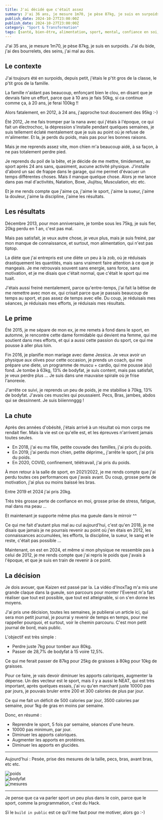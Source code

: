 ```yaml
---
title: J'ai décidé que c'était assez
summary: J'ai 36 ans, je mesure 1m70, je pèse 87kg, je suis en surpoids. J'ai du bide, j'ai des bourrelets, des seins, j'ai mal au dos.
publish_date: 2024-10-27T23:00:00Z
publish_date: 2024-10-27T23:00:00Z
category: "Sport & Transformation"
tags: [santé, bien-être, alimentation, sport, mental, confiance en soi, stress, fatigue, surpoids]
---
```


J'ai 35 ans, je mesure 1m70, je pèse 87kg, je suis en surpoids. J'ai du bide, j'ai des bourrelets, des seins, j'ai mal au dos.

## Le contexte

J'ai toujours été en surpoids, depuis petit, j'étais le p'tit gros de la classe, le p'tit gros de la famille.

La famille n'aidant pas beaucoup, enfonçant bien le clou, en disant que je devrais faire un effort, parce que à 10 ans je fais 50kg, si ca continue comme ça, à 20 ans, je ferai 100kg !!

Alors fatalement, en 2012, à 24 ans, j'approche tout doucement des 95kg :-)

Été 2012, Je me fais tromper par la nana avec qui j'étais à l'époque, ce qui fait un électrochoc, la dépression s'installe pendant quelques semaines, je suis tellement éclaté mentalement que je suis au point où je refuse de m'alimenter. Et la, je perds du poids, mais pas pour les bonnes raisons.

Mais je me reprends assez vite, mon chien m'a beaucoup aidé, à sa façon, à ne pas totalement perdre pied.

Je reprends du poil de la bête, et je décide de me mettre, timidement, au sport après 24 ans sans, quasiment, aucune activité physique. J'installe d'abord un sac de frappe dans le garage, qui me permet d'évacuer un temps différentes choses. Mais il manque quelque chose. Alors je me lance dans pas mal d'activités, Natation, Boxe, Jiujitsu, Musculation, etc etc.

Et je me rends compte que j'aime ça, j'aime le sport, j'aime la sueur, j'aime la douleur, j'aime la discipline, j'aime les résultats.

## Les résultats

Décembre 2013, pour mon anniversaire, je tombe sous les 75kg, je suis fier, 20kg perdu en 1 an, c'est pas mal.

Mais pas satisfait, je veux autre chose, je veux plus, mais je suis freiné, par mon manque de connaissance, et surtout, mon alimentation, qui n'est pas tiptop.

La diète que j'ai entrepris est une diète un peu à la zob, où je réduisais drastiquement les quantités, mais sans vraiment faire attention à ce que je mangeais. Je me retrouvais souvent sans energie, sans force, sans motivation, et je me disais que c'était normal, que c'était le sport qui me tuait.

J'étais aussi freiné mentalement, parce qu'entre-temps, j'ai fait la bêtise de me remettre avec mon ex, qui crisait parce que je passais beaucoup de temps au sport, et pas assez de temps avec elle. Du coup, je réduisais mes séances, je réduisais mes efforts, je réduisais mes résultats.

## Le prime

Été 2015, je me sépare de mon ex, je me remets à fond dans le sport, en automne, je rencontre cette dame formidable qui devient ma femme, qui me soutient dans mes efforts, et qui a aussi cette passion du sport, ce qui me pousse à aller plus loin.

Fin 2016, je planifie mon mariage avec dame Jessica. Je veux avoir un physique aux olives pour cette occasion, je prends un coach, qui me prépare une diete, un programme de muscu + cardio, qui me pousse à(u) fond. Je tombe à 63kg, 13% de bodyfat, je suis content, mais pas satisfait, je veux perdre plus ... Je suis dans une mauvaise spirale où je frise l'anorexie.

J'arrête ce suivi, je reprends un peu de poids, je me stabilise à 70kg, 13% de bodyfat. J'avais ces muscles qui poussaient. Pecs, Bras, jambes, abdos qui se dessinnent. Je suis biiiennnggg !

## La chute

Après des années d'obésité, j'étais arrivé à un résultat où mon corps me rendait fier. Mais la vie est ce qu'elle est, et les épreuves n'arrivent jamais toutes seules.

* En 2018, j'ai eu ma fille, petite couvade des familles, j'ai pris du poids.
* En 2019, j'ai perdu mon chien, petite déprime,, j'arrête le sport, j'ai pris du poids.
* En 2020, COVID, confinement, télétravail, j'ai pris du poids.

À mon retour à la salle de sport, en 2021/2022, je me rends compte que j'ai perdu toutes ces performances que j'avais avant. Du coup, grosse perte de motivation, j'ai plus ou moins baissé les bras.

Entre 2019 et 2024 j'ai pris 20kg.

Très très grosse perte de confiance en moi, grosse prise de stress, fatigue, mal dans ma peau ...

Et maintenant je supporte même plus ma gueule dans le mirroir ^^

Ce qui me fait d'autant plus mal au cul aujourd'hui, c'est qu'en 2018, je me disais que jamais je ne pourrais revenir au point où j'en étais en 2012, les connaissances accumulées, les efforts, la discipline, la sueur, le sang et le reste, c'était pas possible ...

Maintenant, on est en 2024, et même si mon physique ne ressemble pas à celui de 2012, je me rends compte que j'ai repris le poids que j'avais à l'époque, et que je suis en train de revenir à ce point.

## La décision

Je dois avouer, que Kaizen est passé par la. La vidéo d'InoxTag m'a mis une grande claque dans la gueule, son parcours pour monter l'Everest m'a fait réaliser que tout est possible, que tout est atteignable, si on s'en donne les moyens.

J'ai pris une décision, toutes les semaines, je publierai un article ici, qui sera mon petit journal, je pourrai y revenir de temps en temps, pour me rappeller pourquoi, et surtout, voir le chemin parcouru. C'est mon petit journal de bord, mais public.

L'objectif est très simple :

* Perdre juste 7kg pour tomber aux 80kg.
* Passer de 28,7% de bodyfat à 15 voire 12,5%.

Ce qui me ferait passer de 87kg pour 25kg de graisses à 80kg pour 10kg de graisses.

Pour ce faire, je vais devoir diminuer les apports caloriques, augmenter la dépense. Un des vecteur est le sport, mais il y a aussi le NEAT, qui est très important, après quelques essais, j'ai vu qu'en marchant juste 10000 pas par jours, je pouvais bruler entre 200 et 300 calories de plus par jour.

Ce qui me fait un déficit de 500 calories par jour, 3500 calories par semaine, pour 1kg de gras en moins par semaine.

Donc, en résumé :

* Reprendre le sport, 5 fois par semaine, séances d'une heure.
* 10000 pas minimum, par jour.
* Diminuer les apports caloriques.
* Augmenter les apports en protéines.
* Diminuer les apports en glucides.

***

Aujourd'hui : Pesée, prise des mesures de la taille, pecs, bras, avant bras, etc etc.

<div class="container mx-auto px-4">
  <div class="grid grid-cols-1 sm:grid-cols-2 md:grid-cols-3 gap-4">
    <div class="w-full">
      <img src="/media/images/blog/illustration/2024-10-27/poids.jpg" alt="poids" class="w-full h-auto object-cover rounded-lg shadow-md">
    </div>
    <div class="w-full">
      <img src="/media/images/blog/illustration/2024-10-27/bodyfat.jpg" alt="bodyfat" class="w-full h-auto object-cover rounded-lg shadow-md">
    </div>
    <div class="w-full">
      <img src="/media/images/blog/illustration/2024-10-27/mesures.jpg" alt="mesures" class="w-full h-auto object-cover rounded-lg shadow-md">
    </div>
  </div>
</div>

***

Je pense que ca va parler sport un peu plus dans le coin, parce que le sport, comme la programmation, c'est du Hack.

Si le `build in public` est ce qu'il me faut pour me motiver, alors go :-)
